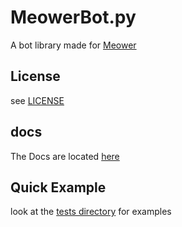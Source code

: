 # MeowerBot.py

A bot library made for [Meower](https://github.com/meower-media-co/)


## License

see [LICENSE](./LICENSE)


## docs

The Docs are located [here](https://meowerbot-py.showierdata.tech/)


## Quick Example

look at the [tests directory](./tests) for examples 